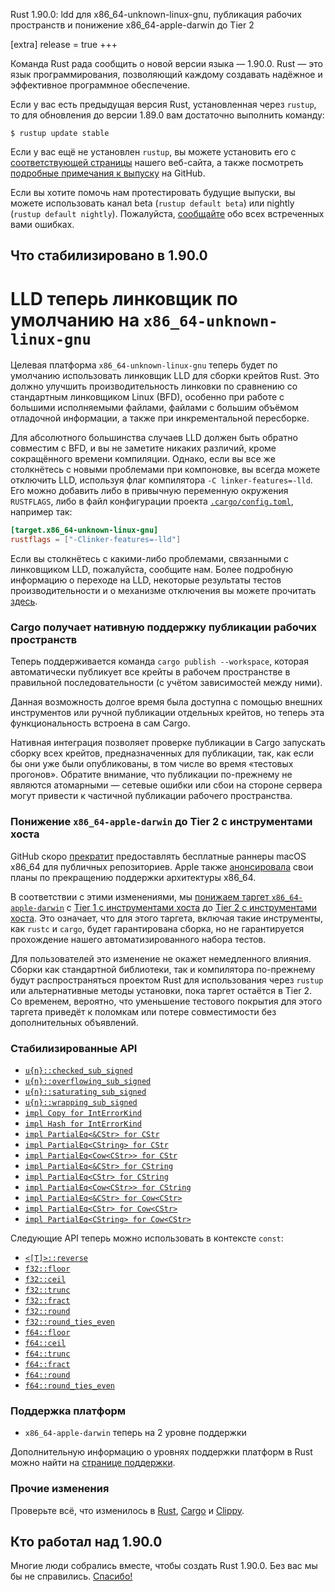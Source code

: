 Rust 1.90.0: ldd для x86_64-unknown-linux-gnu, публикация рабочих пространств и понижение x86_64-apple-darwin до Tier 2

[extra] release = true +++

Команда Rust рада сообщить о новой версии языка — 1.90.0. Rust — это язык программирования, позволяющий каждому создавать надёжное и эффективное программное обеспечение.

Если у вас есть предыдущая версия Rust, установленная через `rustup`, то для обновления до версии 1.89.0 вам достаточно выполнить команду:

```console
$ rustup update stable
```

Если у вас ещё не установлен `rustup`, вы можете установить его с [соответствующей страницы](https://www.rust-lang.org/install.html) нашего веб-сайта, а также посмотреть [подробные примечания к выпуску](https://doc.rust-lang.org/stable/releases.html#version-1900-2025-09-18) на GitHub.

Если вы хотите помочь нам протестировать будущие выпуски, вы можете использовать канал beta (`rustup default beta`) или nightly (`rustup default nightly`). Пожалуйста, [сообщайте](https://github.com/rust-lang/rust/issues/new/choose) обо всех встреченных вами ошибках.

## Что стабилизировано в 1.90.0

# LLD теперь линковщик по умолчанию на `x86_64-unknown-linux-gnu`

Целевая платформа `x86_64-unknown-linux-gnu` теперь будет по умолчанию использовать линковщик LLD для сборки крейтов Rust. Это должно улучшить производительность линковки по сравнению со стандартным линковщиком Linux (BFD), особенно при работе с большими исполняемыми файлами, файлами с большим объёмом отладочной информации, а также при инкрементальной пересборке.

Для абсолютного большинства случаев LLD должен быть обратно совместим с BFD, и вы не заметите никаких различий, кроме сокращённого времени компиляции. Однако, если вы все же столкнётесь с новыми проблемами при компоновке, вы всегда можете отключить LLD, используя флаг компилятора `-C linker-features=-lld`. Его можно добавить либо в привычную переменную окружения `RUSTFLAGS`, либо в файл конфигурации проекта [`.cargo/config.toml`](https://doc.rust-lang.org/cargo/reference/config.html), например так:

```toml
[target.x86_64-unknown-linux-gnu]
rustflags = ["-Clinker-features=-lld"]
```

Если вы столкнётесь с какими-либо проблемами, связанными с линковщиком LLD, пожалуйста, сообщите нам. Более подробную информацию о переходе на LLD, некоторые результаты тестов производительности и о механизме отключения вы можете прочитать [здесь](https://github.com/rust-lang/rust/issues/new/choose).

### Cargo получает нативную поддержку публикации рабочих пространств

Теперь поддерживается команда `cargo publish --workspace`, которая автоматически публикует все крейты в рабочем пространстве в правильной последовательности (с учётом зависимостей между ними).

Данная возможность долгое время была доступна с помощью внешних инструментов или ручной публикации отдельных крейтов, но теперь эта функциональность встроена в сам Cargo.

Нативная интеграция позволяет проверке публикации в Cargo запускать сборку всех крейтов, предназначенных для публикации, так, как если бы они уже были опубликованы, в том числе во время «тестовых прогонов». Обратите внимание, что публикации по-прежнему не являются атомарными — сетевые ошибки или сбои на стороне сервера могут привести к частичной публикации рабочего пространства.

### Понижение `x86_64-apple-darwin` до Tier 2 с инструментами хоста

GitHub скоро [прекратит] предоставлять бесплатные раннеры macOS x86_64 для публичных репозиториев. Apple также [анонсировала] свои планы по прекращению поддержки архитектуры x86_64.

В соответствии с этими изменениями, мы [понижаем таргет `x86_64-apple-darwin`] с [Tier 1 с инструментами хоста](https://doc.rust-lang.org/stable/rustc/platform-support.html#tier-1-with-host-tools) до [Tier 2 с инструментами хоста](https://doc.rust-lang.org/stable/rustc/platform-support.html#tier-2-with-host-tools). Это означает, что для этого таргета, включая такие инструменты, как `rustc` и `cargo`, будет гарантирована сборка, но не гарантируется прохождение нашего автоматизированного набора тестов.

Для пользователей это изменение не окажет немедленного влияния. Сборки как стандартной библиотеки, так и компилятора по-прежнему будут распространяться проектом Rust для использования через `rustup` или альтернативные методы установки, пока таргет остаётся в Tier 2. Со временем, вероятно, что уменьшение тестового покрытия для этого таргета приведёт к поломкам или потере совместимости без дополнительных объявлений.

### Стабилизированные API

- [`u{n}::checked_sub_signed`](https://doc.rust-lang.org/stable/std/primitive.usize.html#method.checked_sub_signed)
- [`u{n}::overflowing_sub_signed`](https://doc.rust-lang.org/stable/std/primitive.usize.html#method.overflowing_sub_signed)
- [`u{n}::saturating_sub_signed`](https://doc.rust-lang.org/stable/std/primitive.usize.html#method.saturating_sub_signed)
- [`u{n}::wrapping_sub_signed`](https://doc.rust-lang.org/stable/std/primitive.usize.html#method.wrapping_sub_signed)
- [`impl Copy for IntErrorKind`](https://doc.rust-lang.org/stable/std/num/enum.IntErrorKind.html#impl-Copy-for-IntErrorKind)
- [`impl Hash for IntErrorKind`](https://doc.rust-lang.org/stable/std/num/enum.IntErrorKind.html#impl-Hash-for-IntErrorKind)
- [`impl PartialEq<&CStr> for CStr`](https://doc.rust-lang.org/stable/std/ffi/struct.CStr.html#impl-PartialEq%3C%26CStr%3E-for-CStr)
- [`impl PartialEq<CString> for CStr`](https://doc.rust-lang.org/stable/std/ffi/struct.CStr.html#impl-PartialEq%3CCString%3E-for-CStr)
- [`impl PartialEq<Cow<CStr>> for CStr`](https://doc.rust-lang.org/stable/std/ffi/struct.CStr.html#impl-PartialEq%3CCow%3C'_,+CStr%3E%3E-for-CStr)
- [`impl PartialEq<&CStr> for CString`](https://doc.rust-lang.org/stable/std/ffi/struct.CString.html#impl-PartialEq%3C%26CStr%3E-for-CString)
- [`impl PartialEq<CStr> for CString`](https://doc.rust-lang.org/stable/std/ffi/struct.CString.html#impl-PartialEq%3CCStr%3E-for-CString)
- [`impl PartialEq<Cow<CStr>> for CString`](https://doc.rust-lang.org/stable/std/ffi/struct.CString.html#impl-PartialEq%3CCow%3C'_,+CStr%3E%3E-for-CString)
- [`impl PartialEq<&CStr> for Cow<CStr>`](https://doc.rust-lang.org/stable/std/borrow/enum.Cow.html#impl-PartialEq%3C%26CStr%3E-for-Cow%3C'_,+CStr%3E)
- [`impl PartialEq<CStr> for Cow<CStr>`](https://doc.rust-lang.org/stable/std/borrow/enum.Cow.html#impl-PartialEq%3CCStr%3E-for-Cow%3C'_,+CStr%3E)
- [`impl PartialEq<CString> for Cow<CStr>`](https://doc.rust-lang.org/stable/std/borrow/enum.Cow.html#impl-PartialEq%3CCString%3E-for-Cow%3C'_,+CStr%3E)

Следующие API теперь можно использовать в контексте `const`:

- [`<[T]>::reverse`](https://doc.rust-lang.org/stable/std/primitive.slice.html#method.reverse)
- [`f32::floor`](https://doc.rust-lang.org/stable/std/primitive.f32.html#method.floor)
- [`f32::ceil`](https://doc.rust-lang.org/stable/std/primitive.f32.html#method.ceil)
- [`f32::trunc`](https://doc.rust-lang.org/stable/std/primitive.f32.html#method.trunc)
- [`f32::fract`](https://doc.rust-lang.org/stable/std/primitive.f32.html#method.fract)
- [`f32::round`](https://doc.rust-lang.org/stable/std/primitive.f32.html#method.round)
- [`f32::round_ties_even`](https://doc.rust-lang.org/stable/std/primitive.f32.html#method.round_ties_even)
- [`f64::floor`](https://doc.rust-lang.org/stable/std/primitive.f64.html#method.floor)
- [`f64::ceil`](https://doc.rust-lang.org/stable/std/primitive.f64.html#method.ceil)
- [`f64::trunc`](https://doc.rust-lang.org/stable/std/primitive.f64.html#method.trunc)
- [`f64::fract`](https://doc.rust-lang.org/stable/std/primitive.f64.html#method.fract)
- [`f64::round`](https://doc.rust-lang.org/stable/std/primitive.f64.html#method.round)
- [`f64::round_ties_even`](https://doc.rust-lang.org/stable/std/primitive.f64.html#method.round_ties_even)

### Поддержка платформ

- `x86_64-apple-darwin` теперь на 2 уровне поддержки

Дополнительную информацию о уровнях поддержки платформ в Rust можно найти на [странице поддержки].

### Прочие изменения

Проверьте всё, что изменилось в [Rust](https://github.com/rust-lang/rust/releases/tag/1.90.0), [Cargo](https://doc.rust-lang.org/nightly/cargo/CHANGELOG.html#cargo-190-2025-09-18) и [Clippy](https://github.com/rust-lang/rust-clippy/blob/master/CHANGELOG.md#rust-190).

## Кто работал над 1.90.0

Многие люди собрались вместе, чтобы создать Rust 1.90.0. Без вас мы бы не справились. [Спасибо!](https://thanks.rust-lang.org/rust/1.90.0/)


[анонсировала]: https://en.wikipedia.org/wiki/Mac_transition_to_Apple_silicon#Timeline
[прекратит]: https://github.blog/changelog/2025-07-11-upcoming-changes-to-macos-hosted-runners-macos-latest-migration-and-xcode-support-policy-updates/#macos-13-is-closing-down
[понижаем таргет `x86_64-apple-darwin`]: https://github.com/rust-lang/rfcs/pull/3841
[странице поддержки]: https://doc.rust-lang.org/rustc/platform-support.html